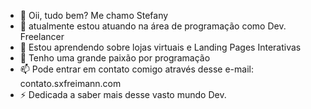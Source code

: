 - 👋 Oii, tudo bem?
  Me chamo Stefany
- 👀 atualmente estou atuando na área de programação como Dev. Freelancer
- 🌱 Estou aprendendo sobre lojas virtuais e Landing Pages Interativas
- 💞️ Tenho uma grande paixão por programação
- 📫 Pode entrar em contato comigo através desse e-mail: contato.sxfreimann.com
- ⚡ Dedicada a saber mais desse vasto mundo Dev.

<!---
judyjade/judyjade is a ✨ special ✨ repository because its `README.md` (this file) appears on your GitHub profile.
You can click the Preview link to take a look at your changes.
--->
